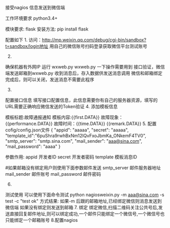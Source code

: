 接受nagios 信息发送到微信端

工作环境要求 python3.4+

模块要求: flask
安装方法: pip install flask


配置如下
1.
访问：http://mp.weixin.qq.com/debug/cgi-bin/sandbox?t=sandbox/login地址
用自己的微信账号扫码登录获取微信平台测试账号

2.
确保机器有外网IP
运行 wxweb.py 
wxweb.py 一下操作需要用到
	接口验证，微信端发送邮箱到wxweb.py 收到消息后，存入数据供发送消息调用
	微信和邮箱绑定完成后，则可以关闭，发送消息不需要此程序

3.
配置接口信息
填写接口配置信息，此信息需要你有自己的服务器资源，填写的URL需要正确响应微信发送的Token验证
4.
添加模板信息

模板标题:故障通报通知	
模板内容:{{first.DATA}} 故障现象：{{performance.DATA}} 故障时间：{{time.DATA}} {{remark.DATA}}
5.
配置cofig/config.json文件
{
 "appid": "aaaaa",
 "secret": "aaaaa",
 "template_id":"6puShra9rwhBxNm12lQvFxoJbmKa_ONkemF4TV0",
 "smtp_server": "smtp.sina.com",
 "mail_sender": "aaa@sina.com",
 "mail_password": "aaaa"
}

参数作用:
appid  开发者ID
secret 开发者密码
template 模板消息ID

#如果邮箱没有绑定用户则使用下面参数邮件发送
smtp_server 邮件服务器地址
mail_sender  邮件账号
mail_password 邮件密码

6.
测试使用
可以使用下面命令测试
 python nagiosweixin.py  -m aaa@sina.com -s test -c "test ok"
方式结果:
    如果-m 后跟的邮箱地址,已经绑定微信则消息发送到微信端
    如果没有绑定则发送到邮箱
7.
绑定
绑定微信,扫描二维码关注公共号后,发送直接回复邮件地址,则可以绑定成功,一个邮件只能绑定一个微信号,一个微信号也只能绑定一个邮箱账号
8.配置nagios
